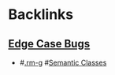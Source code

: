 
# Backlinks
## [Edge Case Bugs](<Edge Case Bugs.md>)
- #[.rm-g](<.rm-g.md>) #[Semantic Classes](<Semantic Classes.md>)

